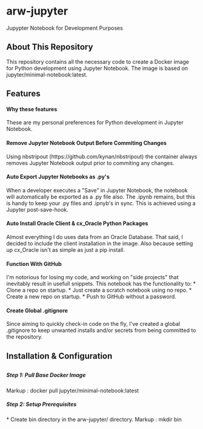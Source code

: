 # arw-jupyter
Jupypter Notebook for Development Purposes

<h2>About This Repository</h2>
This repository contains all the necessary code to create a Docker image for Python development using Jupyter Notebook. The image is based on jupyter/minimal-notebook:latest.


<h2>Features</h2>
<h4>Why these features</h4>
These are my personal preferences for Python development in Jupyter Notebook.

<h4>Remove Jupyter Notebook Output Before Commiting Changes</h4>
Using nbstripout (https://github.com/kynan/nbstripout) the container always removes Jupyter Notebook output prior to commiting any changes.

<h4>Auto Export Jupyter Notebooks as .py's</h4>
When a developer executes a "Save" in Jupyter Notebook, the notebook will automatically be exported as a .py file also. The .ipynb remains, but this is handy to keep your .py files and .ipnyb's in sync. This is achieved using a Jupyter post-save-hook.

<h4>Auto Install Oracle Client & cx_Oracle Python Packages</h4>
Almost everything I do uses data from an Oracle Database. That said, I decided to include the client installation in the image. Also because setting up cx_Oracle isn't as simple as just a pip install.

<h4>Function With GitHub</h4>
I'm notorious for losing my code, and working on "side projects" that inevitably result in usefull snippets. This notebook has the functionality to:
* Clone a repo on startup.
* Just create a scratch notebook using no repo.
* Create a new repo on startup.
* Push to GitHub without a password.

<h4>Create Global .gitignore</h4>
Since aiming to quickly check-in code on the fly, I've created a global .gitignore to keep unwanted installs and/or secrets from being committed to the repository.


<h2>Installation & Configuration<h2>
<h5>Step 1: Pull Base Docker Image</h5>
Markup : docker pull jupyter/minimal-notebook:latest

<h5>Step 2: Setup Prerequisites</h5>
* Create bin directory in the arw-jupyter/ directory.
Markup : mkdir bin


